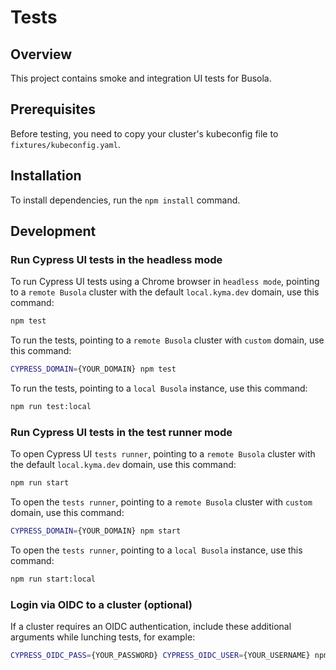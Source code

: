 # Tests

## Overview

This project contains smoke and integration UI tests for Busola.

## Prerequisites

Before testing, you need to copy your cluster's kubeconfig file to `fixtures/kubeconfig.yaml`.

## Installation

To install dependencies, run the `npm install` command.

## Development

### Run Cypress UI tests in the headless mode

To run Cypress UI tests using a Chrome browser in `headless mode`,
pointing to a `remote Busola` cluster with the default `local.kyma.dev` domain, use this command:

```bash
npm test
```

To run the tests, pointing to a `remote Busola` cluster with `custom` domain, use this command:

```bash
CYPRESS_DOMAIN={YOUR_DOMAIN} npm test
```

To run the tests, pointing to a `local Busola` instance, use this command:

```bash
npm run test:local
```

### Run Cypress UI tests in the test runner mode

To open Cypress UI `tests runner`,
pointing to a `remote Busola` cluster with the default `local.kyma.dev` domain, use this command:

```bash
npm run start
```

To open the `tests runner`, pointing to a `remote Busola` cluster with `custom` domain, use this command:

```bash
CYPRESS_DOMAIN={YOUR_DOMAIN} npm start
```

To open the `tests runner`, pointing to a `local Busola` instance, use this command:

```bash
npm run start:local
```

### Login via OIDC to a cluster (optional)

If a cluster requires an OIDC authentication, include these additional arguments while lunching tests, for example:

```bash
CYPRESS_OIDC_PASS={YOUR_PASSWORD} CYPRESS_OIDC_USER={YOUR_USERNAME} npm start
```
